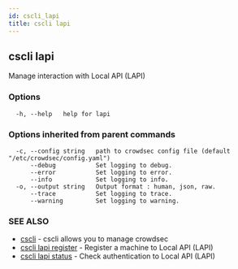```yaml
---
id: cscli_lapi
title: cscli lapi
---
```

## cscli lapi

Manage interaction with Local API (LAPI)

### Options

```
  -h, --help   help for lapi
```

### Options inherited from parent commands

```
  -c, --config string   path to crowdsec config file (default "/etc/crowdsec/config.yaml")
      --debug           Set logging to debug.
      --error           Set logging to error.
      --info            Set logging to info.
  -o, --output string   Output format : human, json, raw.
      --trace           Set logging to trace.
      --warning         Set logging to warning.
```

### SEE ALSO

* [cscli](/docs/v1.0/cscli/)	 - cscli allows you to manage crowdsec
* [cscli lapi register](/docs/v1.0/cscli/cscli_lapi_register)	 - Register a machine to Local API (LAPI)
* [cscli lapi status](/docs/v1.0/cscli/cscli_lapi_status)	 - Check authentication to Local API (LAPI)

